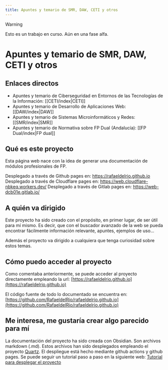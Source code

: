 ```yaml
---
title: Apuntes y temario de SMR, DAW, CETI y otros
---
```

> [!warning]
> Esto es un trabajo en curso. Aún en una fase alfa.
# Apuntes y temario de SMR, DAW, CETI y otros

## Enlaces directos
- Apuntes y temario de Ciberseguridad en Entornos de las Tecnologías de la Información: [[CETI/index|CETI]]
- Apuntes y temario de Desarrollo de Aplicaciones Web: [[DAW/index|DAW]]
- Apuntes y temario de Sistemas Microinformáticos y Redes: [[SMR/index|SMR]]
- Apuntes y temario de Normativa sobre FP Dual (Andalucía): [[FP Dual/index|FP dual]]


## Qué es este proyecto

Esta página web nace con la idea de generar una documentación de módulos profesionales de FP.

Desplegado a través de Github pages en: https://rafaeldelrio.github.io
Desplegado a través de Cloudflare pages en: https://web.cloudflare-nbkeq.workers.dev/
Desplegado a través de Gitlab pages en: https://web-dcb01e.gitlab.io/

## A quién va dirigido

Este proyecto ha sido creado con el propósito, en primer lugar, de ser útil para mí mismo. Es decir, que con el buscador avanzado de la web se pueda encontrar fácilmente información relevante, apuntes, ejemplos de uso...

Además el proyecto va dirigido a cualquiera que tenga curiosidad sobre estos temas.

## Cómo puedo acceder al proyecto

Como comentaba anteriormente, se puede acceder al proyecto directamente empleando la url: [https://rafaeldelrio.github.io](https://rafaeldelrio.github.io)

El código fuente de todo lo documentado se encuentra en: [https://github.com/RafaeldelRio/rafaeldelrio.github.io](https://github.com/RafaeldelRio/rafaeldelrio.github.io)


## Me interesa, me gustaría crear algo parecido para mí

La documentación del proyecto ha sido creada con Obsidian. Son archivos markdown (.md).
Estos archivos han sido desplegados empleando el proyecto [Quartz](https://github.com/jackyzha0/quartz).
El despliegue está hecho mediante github actions y github pages.
Se puede seguir un tutorial paso a paso en la siguiente web:
[Tutorial para desplegar el proyecto](https://dev.to/defenderofbasic/host-your-obsidian-notebook-on-github-pages-for-free-8l1)

